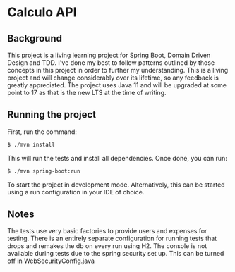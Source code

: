 # Calculo API

## Background

This project is a living learning project for Spring Boot, Domain Driven Design and TDD. I've done my best to follow patterns outlined by those concepts in this project in order to further my understanding. This is a living project and will change considerably over its lifetime, so any feedback is greatly appreciated. The project uses Java 11 and will be upgraded at some point to 17 as that is the new LTS at the time of writing.


## Running the project

First, run the command:
```bash
$ ./mvn install
```

This will run the tests and install all dependencies. Once done, you can run:

```bash
$ ./mvn spring-boot:run
```

To start the project in development mode. Alternatively, this can be started using a run configuration in your IDE of choice.

## Notes

The tests use very basic factories to provide users and expenses for testing. There is an entirely separate configuration for running tests that drops and remakes the db on every run using H2. The console is not available during tests due to the spring security set up. This can be turned off in WebSecurityConfig.java